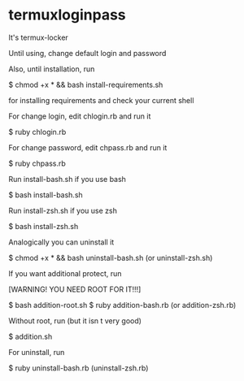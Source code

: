 # termuxloginpass

It's termux-locker

Until using, change default login and password

Also, until installation, run

$ chmod +x * && bash install-requirements.sh

for installing requirements and check your current shell

For change login, edit chlogin.rb and run it

$ ruby chlogin.rb

For change password, edit chpass.rb and run it

$ ruby chpass.rb

Run install-bash.sh if you use bash

$ bash install-bash.sh

Run install-zsh.sh if you use zsh

$ bash install-zsh.sh

Analogically you can uninstall it

$ chmod +x * && bash uninstall-bash.sh (or uninstall-zsh.sh)

If you want additional protect, run

[WARNING! YOU NEED ROOT FOR IT!!!]

$ bash addition-root.sh
$ ruby addition-bash.rb (or addition-zsh.rb)

Without root, run (but it isn t very good)

$ addition.sh

For uninstall, run

$ ruby uninstall-bash.rb (uninstall-zsh.rb)
